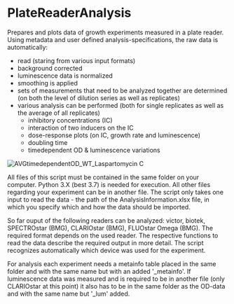 # PlateReaderAnalysis
Prepares and plots data of growth experiments measured in a plate reader. Using metadata and user defined analysis-specifications, the raw data is automatically:
- read (staring from various input formats)
- background corrected
- luminescence data is normalized
- smoothing is applied
- sets of measurements that need to be analyzed together are determined (on both the level of dilution series as well as replicates)
- various analysis can be performed (both for single replicates as well as the average of all replicates)
  - inhibitory concentrations (IC)
  - interaction of two inducers on the IC
  - dose-response plots (on IC, growth rate and luminescence)
  - doubling time
  - timedependent OD & luminescence variations 

![AVGtimedependentOD_WT_Laspartomycin C](https://user-images.githubusercontent.com/68091502/139456853-2aae50b0-8e99-4302-9308-08de3450a8fc.png)

All files of this script must be contained in the same folder on your computer. Python 3.X (best 3.7) is needed for execution. All other files regarding your experiment can be in another file. The script only takes one input to read the data - the path of the AnalysisInformation.xlsx file, in which you specify which and how the data should be imported.

So far ouput of the following readers can be analyzed: victor, biotek, SPECTROstar (BMG), CLARIOstar (BMG), FLUOstar Omega (BMG).
The required format depends on the used reader. The respective functions to read the data describe the required output in more detail. The script recognizes automatically which device was used for the experiment.

For analysis each experiment needs a metainfo table placed in the same folder and with the same name but with an added '\_metainfo'. If luminescence data was measured and is required to be in another file (only CLARIOstar at this point) it also has to be in the same folder as the OD-data and with the same name but '\_lum' added.

